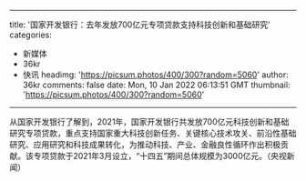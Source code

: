 
---
title: '国家开发银行：去年发放700亿元专项贷款支持科技创新和基础研究'
categories: 
 - 新媒体
 - 36kr
 - 快讯
headimg: 'https://picsum.photos/400/300?random=5060'
author: 36kr
comments: false
date: Mon, 10 Jan 2022 06:13:51 GMT
thumbnail: 'https://picsum.photos/400/300?random=5060'
---

<div>   
从国家开发银行了解到，2021年，国家开发银行共发放700亿元科技创新和基础研究专项贷款，重点支持国家重大科技创新任务、关键核心技术攻关、前沿性基础研究、应用研究和科技成果转化，为推动科技、产业、金融良性循环作出积极贡献。该专项贷款于2021年3月设立，“十四五”期间总体规模为3000亿元。（央视新闻）  
</div>
            